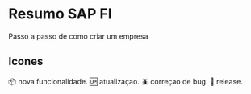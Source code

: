 # Resumo SAP FI
Passo a passo de como criar um empresa

## Icones
:package: nova funcionalidade.
:up:  atualizaçao.
:beetle: correçao de bug.
:checkered_flag: release.